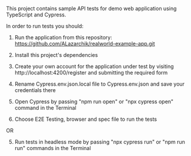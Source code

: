 This project contains sample API tests for demo web application using TypeScript and Cypress.

In order to run tests you should:

1. Run the application from this repository: https://github.com/ALazarchik/realworld-example-app.git
2. Install this project's dependencies
3. Create your own account for the application under test by visiting http://localhost:4200/register and submitting the required form
4. Rename Cypress.env.json.local file to Cypress.env.json and save your credentials there

5. Open Cypress by passing "npm run open" or "npx cypress open" command in the Terminal
6. Choose E2E Testing, browser and spec file to run the tests

OR

5. Run tests in headless mode by passing "npx cypress run" or "npm run run" commands in the Terminal
